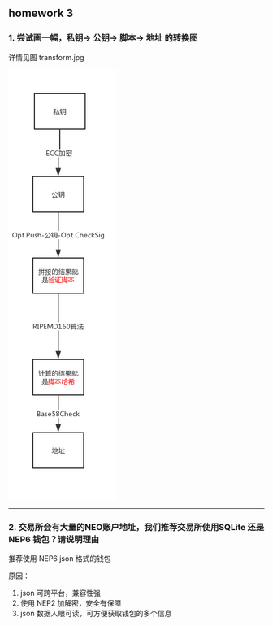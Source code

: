## homework 3

### 1. 尝试画一幅，私钥-> 公钥-> 脚本-> 地址 的转换图

详情见图 transform.jpg

![result](./transform.jpg)

---

### 2. 交易所会有大量的NEO账户地址，我们推荐交易所使用SQLite 还是NEP6 钱包？请说明理由

推荐使用 NEP6 json 格式的钱包

原因：

1. json 可跨平台，兼容性强
1. 使用 NEP2 加解密，安全有保障
1. json 数据人眼可读，可方便获取钱包的多个信息